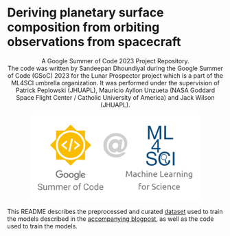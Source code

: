 # Deriving planetary surface composition from orbiting observations from spacecraft

<div align="center">


A Google Summer of Code 2023 Project Repository.<br>
The code was written by Sandeepan Dhoundiyal during the Google Summer of Code (GSoC) 2023 for the Lunar Prospector project which is a part of the ML4SCI umbrella organization. It was performed under the supervision of Patrick Peplowski (JHUAPL), Mauricio Ayllon Unzueta (NASA Goddard Space Flight Center / Catholic University of America) and Jack Wilson (JHUAPL).</b>

  <a href="https://ml4sci.org/" target="_blank"><img alt="gsoc@ml4sci" height="200px" src="https://raw.githubusercontent.com/eraraya-ricardo/GSoC-QCNN/main/assets/gsoc%40ml4sci.jpeg" /></a>
    
</div>

This README describes the preprocessed and curated <a href="https://github.com/sdhoundiyal/MLMapper/tree/main/Lunar_Prospector/Deriving_Surface_Composition_Sandeepan_Dhoundiyal/Final_Spectral_unmixing/Dataset" target="_blank">dataset</a> used to train the models described in the <a href="https://medium.com/@dsandeepan995/gsoc23-with-ml4sci-deriving-planetary-surface-composition-from-orbiting-observations-from-46f81885c9be" target="_blank">accompanying blogpost</a>, as well as the code used to train the models.

